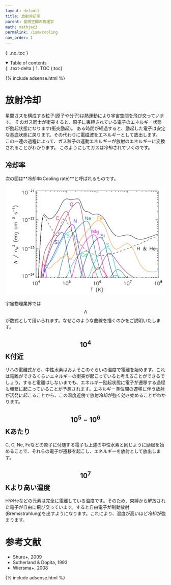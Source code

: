 ```yaml
---
layout: default
title: 放射冷却率
parent: 星間空間の物理学
math: mathjax3
permalink: /ism/cooling
nav_order: 1
---
```


{: .no_toc }

<details open markdown="block">
  <summary>
    Table of contents
  </summary>
  {: .text-delta }
1. TOC
{:toc}
</details>

{% include adsense.html %}

# 放射冷却

星間ガスを構成する粒子(原子や分子)は熱運動により宇宙空間を飛び交っています。
そのガス同士が衝突すると、原子に束縛されている電子のエネルギー状態が励起状態になります(衝突励起)。
ある時間が経過すると、励起した電子は安定な基底状態に戻ります。その代わりに電磁波をエネルギーとして放出します。
この一連の過程によって、ガス粒子の運動エネルギーが放射のエネルギーに変換されることがわかります。
このようにしてガスは冷却されていくのです。

## 冷却率

次の図は**冷却率(Cooling rate)**と呼ばれるものです。

![放射冷却曲線](/assets/images/ism/cooling.png)

宇宙物理業界では$$\Lambda$$が数式として用いられます。なぜこのような曲線を描くのかをご説明いたします。

## $$10^4$$K付近

サハの電離式から、中性水素はおよそこのぐらいの温度で電離を始めます。これは電離ができるくらいエネルギーの衝突が起こっていると考えることができるでしょう。すると電離はしないまでも、エネルギー励起状態に電子が遷移する過程も頻繁に起こっていることが予想されます。エネルギー準位間の遷移に伴う放射が活発に起こることから、この温度近傍で放射冷却が強く効き始めることがわかります。

## $$10^5-10^6$$Kあたり

C, O, Ne, Feなどの原子に付随する電子も上述の中性水素と同じように励起を始めることで、それらの電子が遷移を起こし、エネルギーを放射として放出します。

## $$10^7$$Kより高い温度

HやHeなどの元素は完全に電離している温度です。そのため、束縛から解放された電子が自由に飛び交っています。すると自由電子が制動放射(Bremsstrahlung)を出すようになります。これにより、温度が高いほど冷却が強まります。

# 参考文献

* Shure+, 2009
* Sutherland & Dopita, 1993
* Wiersma+, 2008

{% include adsense.html %}
